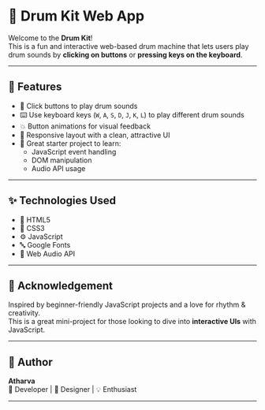 # 🥁 Drum Kit Web App

Welcome to the **Drum Kit**!  
This is a fun and interactive web-based drum machine that lets users play drum sounds by **clicking on buttons** or **pressing keys on the keyboard**.

---

## 🧠 Features

- 🔘 Click buttons to play drum sounds  
- ⌨️ Use keyboard keys (`W`, `A`, `S`, `D`, `J`, `K`, `L`) to play different drum sounds  
- 💥 Button animations for visual feedback  
- 📱 Responsive layout with a clean, attractive UI  
- 🎯 Great starter project to learn:
  - JavaScript event handling  
  - DOM manipulation  
  - Audio API usage

---

## ✨ Technologies Used

- 🧾 HTML5  
- 🎨 CSS3  
- ⚙️ JavaScript  
- 🔤 Google Fonts  
- 🎼 Web Audio API

---

## 📌 Acknowledgement

Inspired by beginner-friendly JavaScript projects and a love for rhythm & creativity.  
This is a great mini-project for those looking to dive into **interactive UIs** with JavaScript.

---

## 🙌 Author

**Atharva**  
🎤 Developer | 🎨 Designer | 💡 Enthusiast

---
